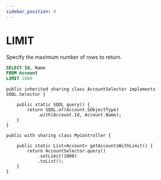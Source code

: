 ```yaml
---
sidebar_position: 9
---
```


# LIMIT

Specify the maximum number of rows to return.

```sql
SELECT Id, Name
FROM Account
LIMIT 1000
```
```apex
public inherited sharing class AccountSelector implements SOQL.Selector {

    public static SQOL query() {
        return SQOL.of(Account.SObjectType)
            .with(Account.Id, Account.Name);
    }
}

public with sharing class MyController {

    public static List<Account> getAccountsWithLimit() {
        return AccountSelector.query()
            .setLimit(1000)
            .toList();
    }
}
```
